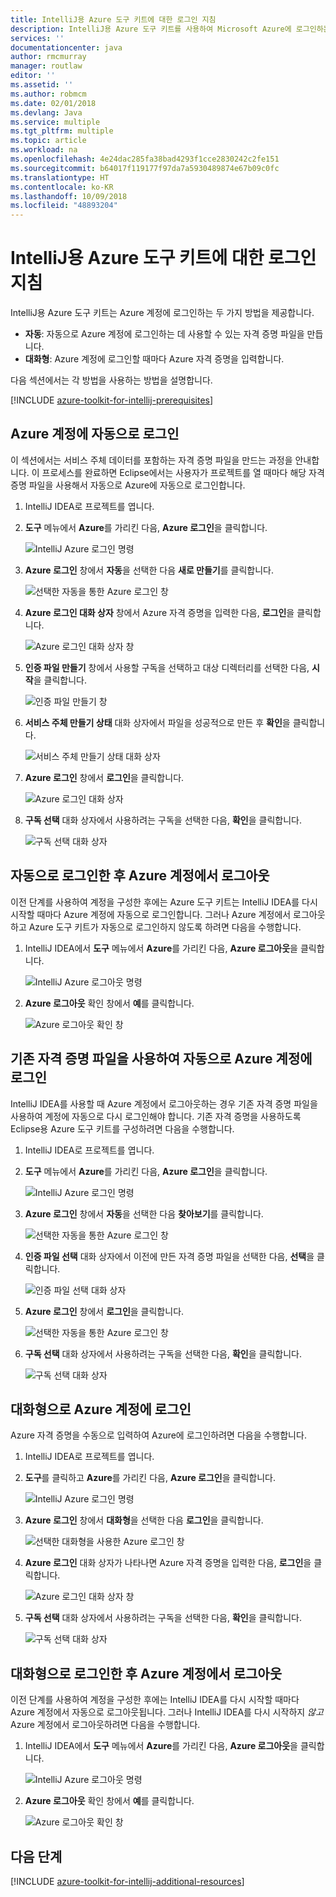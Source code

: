 ```yaml
---
title: IntelliJ용 Azure 도구 키트에 대한 로그인 지침
description: IntelliJ용 Azure 도구 키트를 사용하여 Microsoft Azure에 로그인하는 방법을 알아봅니다.
services: ''
documentationcenter: java
author: rmcmurray
manager: routlaw
editor: ''
ms.assetid: ''
ms.author: robmcm
ms.date: 02/01/2018
ms.devlang: Java
ms.service: multiple
ms.tgt_pltfrm: multiple
ms.topic: article
ms.workload: na
ms.openlocfilehash: 4e24dac285fa38bad4293f1cce2830242c2fe151
ms.sourcegitcommit: b64017f119177f97da7a5930489874e67b09c0fc
ms.translationtype: HT
ms.contentlocale: ko-KR
ms.lasthandoff: 10/09/2018
ms.locfileid: "48893204"
---
```

# <a name="sign-in-instructions-for-the-azure-toolkit-for-intellij"></a>IntelliJ용 Azure 도구 키트에 대한 로그인 지침

IntelliJ용 Azure 도구 키트는 Azure 계정에 로그인하는 두 가지 방법을 제공합니다.

  * **자동**: 자동으로 Azure 계정에 로그인하는 데 사용할 수 있는 자격 증명 파일을 만듭니다.
  * **대화형**: Azure 계정에 로그인할 때마다 Azure 자격 증명을 입력합니다.

다음 섹션에서는 각 방법을 사용하는 방법을 설명합니다.

[!INCLUDE [azure-toolkit-for-intellij-prerequisites](../includes/azure-toolkit-for-intellij-prerequisites.md)]

## <a name="sign-in-to-your-azure-account-automatically"></a>Azure 계정에 자동으로 로그인

이 섹션에서는 서비스 주체 데이터를 포함하는 자격 증명 파일을 만드는 과정을 안내합니다. 이 프로세스를 완료하면 Eclipse에서는 사용자가 프로젝트를 열 때마다 해당 자격 증명 파일을 사용해서 자동으로 Azure에 자동으로 로그인합니다.

1. IntelliJ IDEA로 프로젝트를 엽니다.

1. **도구** 메뉴에서 **Azure**를 가리킨 다음, **Azure 로그인**을 클릭합니다.

   ![IntelliJ Azure 로그인 명령][A01]

1. **Azure 로그인** 창에서 **자동**을 선택한 다음 **새로 만들기**를 클릭합니다.

   ![선택한 자동을 통한 Azure 로그인 창][A02]

1. **Azure 로그인 대화 상자** 창에서 Azure 자격 증명을 입력한 다음, **로그인**을 클릭합니다.

   ![Azure 로그인 대화 상자 창][A03]

1. **인증 파일 만들기** 창에서 사용할 구독을 선택하고 대상 디렉터리를 선택한 다음, **시작**을 클릭합니다.

   ![인증 파일 만들기 창][A04]

1. **서비스 주체 만들기 상태** 대화 상자에서 파일을 성공적으로 만든 후 **확인**을 클릭합니다.

   ![서비스 주체 만들기 상태 대화 상자][A05]

1. **Azure 로그인** 창에서 **로그인**을 클릭합니다.

   ![Azure 로그인 대화 상자][A06]

1. **구독 선택** 대화 상자에서 사용하려는 구독을 선택한 다음, **확인**을 클릭합니다.

   ![구독 선택 대화 상자][A07]

## <a name="sign-out-of-your-azure-account-after-you-have-signed-in-automatically"></a>자동으로 로그인한 후 Azure 계정에서 로그아웃

이전 단계를 사용하여 계정을 구성한 후에는 Azure 도구 키트는 IntelliJ IDEA를 다시 시작할 때마다 Azure 계정에 자동으로 로그인합니다. 그러나 Azure 계정에서 로그아웃하고 Azure 도구 키트가 자동으로 로그인하지 않도록 하려면 다음을 수행합니다.

1. IntelliJ IDEA에서 **도구** 메뉴에서 **Azure**를 가리킨 다음, **Azure 로그아웃**을 클릭합니다.

   ![IntelliJ Azure 로그아웃 명령][L01]

1. **Azure 로그아웃** 확인 창에서 **예**를 클릭합니다.

   ![Azure 로그아웃 확인 창][L03]

## <a name="sign-in-to-your-azure-account-automatically-by-using-an-existing-credentials-file"></a>기존 자격 증명 파일을 사용하여 자동으로 Azure 계정에 로그인

IntelliJ IDEA를 사용할 때 Azure 계정에서 로그아웃하는 경우 기존 자격 증명 파일을 사용하여 계정에 자동으로 다시 로그인해야 합니다. 기존 자격 증명을 사용하도록 Eclipse용 Azure 도구 키트를 구성하려면 다음을 수행합니다.

1. IntelliJ IDEA로 프로젝트를 엽니다.

1. **도구** 메뉴에서 **Azure**를 가리킨 다음, **Azure 로그인**을 클릭합니다.

   ![IntelliJ Azure 로그인 명령][A01]

1. **Azure 로그인** 창에서 **자동**을 선택한 다음 **찾아보기**를 클릭합니다.

   ![선택한 자동을 통한 Azure 로그인 창][A02]

1. **인증 파일 선택** 대화 상자에서 이전에 만든 자격 증명 파일을 선택한 다음, **선택**을 클릭합니다.

   ![인증 파일 선택 대화 상자][A08]

1. **Azure 로그인** 창에서 **로그인**을 클릭합니다.

   ![선택한 자동을 통한 Azure 로그인 창][A06]

1. **구독 선택** 대화 상자에서 사용하려는 구독을 선택한 다음, **확인**을 클릭합니다.

   ![구독 선택 대화 상자][A07]

## <a name="sign-in-to-your-azure-account-interactively"></a>대화형으로 Azure 계정에 로그인

Azure 자격 증명을 수동으로 입력하여 Azure에 로그인하려면 다음을 수행합니다.

1. IntelliJ IDEA로 프로젝트를 엽니다.

1. **도구**를 클릭하고 **Azure**를 가리킨 다음, **Azure 로그인**을 클릭합니다.

   ![IntelliJ Azure 로그인 명령][I01]

1. **Azure 로그인** 창에서 **대화형**을 선택한 다음 **로그인**을 클릭합니다.

   ![선택한 대화형을 사용한 Azure 로그인 창][I02]

1. **Azure 로그인** 대화 상자가 나타나면 Azure 자격 증명을 입력한 다음, **로그인**을 클릭합니다.

   ![Azure 로그인 대화 상자 창][I03]

1. **구독 선택** 대화 상자에서 사용하려는 구독을 선택한 다음, **확인**을 클릭합니다.

   ![구독 선택 대화 상자][I04]

## <a name="sign-out-of-your-azure-account-after-you-have-signed-in-interactively"></a>대화형으로 로그인한 후 Azure 계정에서 로그아웃

이전 단계를 사용하여 계정을 구성한 후에는 IntelliJ IDEA를 다시 시작할 때마다 Azure 계정에서 자동으로 로그아웃됩니다. 그러나 IntelliJ IDEA를 다시 시작하지 *않고* Azure 계정에서 로그아웃하려면 다음을 수행합니다.

1. IntelliJ IDEA에서 **도구** 메뉴에서 **Azure**를 가리킨 다음, **Azure 로그아웃**을 클릭합니다.

   ![IntelliJ Azure 로그아웃 명령][L01]

1. **Azure 로그아웃** 확인 창에서 **예**를 클릭합니다.

   ![Azure 로그아웃 확인 창][L02]

## <a name="next-steps"></a>다음 단계

[!INCLUDE [azure-toolkit-for-intellij-additional-resources](../includes/azure-toolkit-for-intellij-additional-resources.md)]

<!-- URL List -->

<!-- IMG List -->

[I01]: media/azure-toolkit-for-intellij-sign-in-instructions/I01.png
[I02]: media/azure-toolkit-for-intellij-sign-in-instructions/I02.png
[I03]: media/azure-toolkit-for-intellij-sign-in-instructions/I03.png
[I04]: media/azure-toolkit-for-intellij-sign-in-instructions/I04.png

[A01]: media/azure-toolkit-for-intellij-sign-in-instructions/A01.png
[A02]: media/azure-toolkit-for-intellij-sign-in-instructions/A02.png
[A03]: media/azure-toolkit-for-intellij-sign-in-instructions/A03.png
[A04]: media/azure-toolkit-for-intellij-sign-in-instructions/A04.png
[A05]: media/azure-toolkit-for-intellij-sign-in-instructions/A05.png
[A06]: media/azure-toolkit-for-intellij-sign-in-instructions/A06.png
[A07]: media/azure-toolkit-for-intellij-sign-in-instructions/A07.png
[A08]: media/azure-toolkit-for-intellij-sign-in-instructions/A08.png

[L01]: media/azure-toolkit-for-intellij-sign-in-instructions/L01.png
[L02]: media/azure-toolkit-for-intellij-sign-in-instructions/L02.png
[L03]: media/azure-toolkit-for-intellij-sign-in-instructions/L03.png
